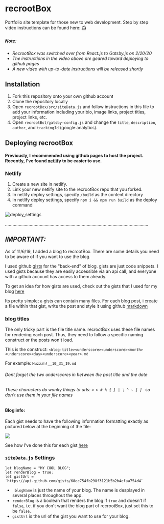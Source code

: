 # recrootBox

Portfolio site template for those new to web development.
Step by step video instructions can be found here: [📺](https://www.youtube.com/watch?v=tz04HiWaPfc)

##### _Note:_
* _RecrootBox was switched over from React.js to Gatsby.js on 2/20/20_
* _The instructions in the video above are geared toward deploying to github pages_
* _A new video with up-to-date instructions will be released shortly_


## Installation

1. Fork this repository onto your own github account
2. Clone the repository locally
3. Open `recrootBox/src/siteData.js` and follow instructions in this file to add your information including your bio, image links, project titles, project links, etc.
4. Open `recrootBot/gatsby-config.js` and change the `title`, `description`, `author`, and `trackingId` (google analytics).

## Deploying recrootBox

#### Previously, I recommended using github pages to host the project. Recently, I've found [netlify](https://www.netlify.com/) to be easier to use.

### Netlify

1. Create a new site in netlify.
2. Link your new netlify site to the recrootBox repo that you forked.
3. In netlify deploy settings, specify `/build` as the content directory
4. In netlify deploy settings, specify `npm i && npm run build` as the deploy command


![deploy_settings](https://i.imgur.com/PqUX60y.png)


....................................................................................................................


## _IMPORTANT:_

As of 11/6/19, I added a blog to recrootBox. There are some details you need to be aware of if you want to use the blog.

I used github [gists](https://gist.github.com/) for the "back-end" of blog. gists are just code snippets. I used gists because they are easily accessible via an api call, and everyone with a github account has access to them already.

To get an idea for how gists are used, check out the gists that I used for my blog [here](https://gist.github.com/trevorhere/68cc754fb298f3121b5b2b4cfaa754d4)

Its pretty simple; a gists can contain many files. For each blog post, i create a file within that gist, write the post and style it using github [markdown](https://developer.github.com/v3/markdown/)

### blog titles

The only tricky part is the file title name. recrootBox uses these file names for rendering each post. Thus, they need to follow a specific naming construct or the posts won't load.

This is the construct: `<blog-title><underscore><underscore><month><underscore><day><underscore><year>.md`

For example: `Huzzah!__10_31_19.md`

###### _Dont forget the two underscores in between the post title and the date_

###### _These characters do wonky things to urls: `< > # % { } | \ ^ ~ [ ] `  so don't use them in your file names_

#### Blog info:

Each gist needs to have the following information formatting exactly as pictured below at the beginning of the file: 

![](https://i.imgur.com/SXCMFdn.png)

See how I've done this for each gist [here](https://gist.github.com/trevorhere/68cc754fb298f3121b5b2b4cfaa754d4)


### `siteData.js` Settings

```
let blogName = "MY COOL BLOG";
let renderBlog = true;
let gistUrl = `https://api.github.com/gists/68cc754fb298f3121b5b2b4cfaa754d4`
```

* ` blogName` is just the name of your blog. The name is desplayed in several places throughout the app.
* `renderBlog` is a boolean that renders the blog if `true` and doesn't if `false`, i.e. if you don't want the blog part of recrootBox, just set this to be `false.`
* `gistUrl` is the url of the gist you want to use for your blog.





